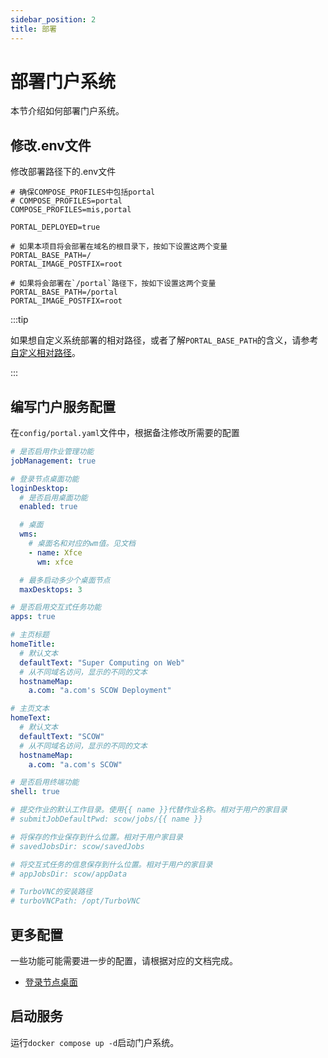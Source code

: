```yaml
---
sidebar_position: 2
title: 部署
---
```


# 部署门户系统

本节介绍如何部署门户系统。

## 修改.env文件

修改部署路径下的.env文件

```env
# 确保COMPOSE_PROFILES中包括portal
# COMPOSE_PROFILES=portal
COMPOSE_PROFILES=mis,portal

PORTAL_DEPLOYED=true

# 如果本项目将会部署在域名的根目录下，按如下设置这两个变量
PORTAL_BASE_PATH=/
PORTAL_IMAGE_POSTFIX=root

# 如果将会部署在`/portal`路径下，按如下设置这两个变量
PORTAL_BASE_PATH=/portal
PORTAL_IMAGE_POSTFIX=root
```

:::tip

如果想自定义系统部署的相对路径，或者了解`PORTAL_BASE_PATH`的含义，请参考[自定义相对路径](../common/customization/basepath.md)。

:::

## 编写门户服务配置

在`config/portal.yaml`文件中，根据备注修改所需要的配置

```yaml title="config/mis.yaml"
# 是否启用作业管理功能
jobManagement: true

# 登录节点桌面功能
loginDesktop:
  # 是否启用桌面功能
  enabled: true

  # 桌面
  wms: 
    # 桌面名和对应的wm值。见文档
    - name: Xfce
      wm: xfce

  # 最多启动多少个桌面节点
  maxDesktops: 3

# 是否启用交互式任务功能
apps: true

# 主页标题
homeTitle: 
  # 默认文本
  defaultText: "Super Computing on Web"
  # 从不同域名访问，显示的不同的文本
  hostnameMap: 
    a.com: "a.com's SCOW Deployment"

# 主页文本
homeText: 
  # 默认文本
  defaultText: "SCOW"
  # 从不同域名访问，显示的不同的文本
  hostnameMap: 
    a.com: "a.com's SCOW"

# 是否启用终端功能
shell: true

# 提交作业的默认工作目录。使用{{ name }}代替作业名称。相对于用户的家目录
# submitJobDefaultPwd: scow/jobs/{{ name }}

# 将保存的作业保存到什么位置。相对于用户家目录
# savedJobsDir: scow/savedJobs

# 将交互式任务的信息保存到什么位置。相对于用户的家目录
# appJobsDir: scow/appData

# TurboVNC的安装路径
# turboVNCPath: /opt/TurboVNC
```

## 更多配置

一些功能可能需要进一步的配置，请根据对应的文档完成。

- [登录节点桌面](./desktop.md)

## 启动服务

运行`docker compose up -d`启动门户系统。